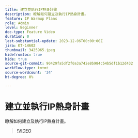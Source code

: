 ```yaml
---
title: 建立並執行IP熱身計畫
description: 瞭解如何建立及執行IP熱身計畫。
feature: IP Warmup Plans
role: Admin
level: Beginner
doc-type: Feature Video
duration: 0
last-substantial-update: 2023-12-06T00:00:00Z
jira: KT-14602
thumbnail: 3425965.jpeg
hidefromtoc: true
hide: true
source-git-commit: 90429fa5df2f0a3a742e8b984c54b5df1b12d432
workflow-type: tm+mt
source-wordcount: '34'
ht-degree: 0%

---
```



# 建立並執行IP熱身計畫

瞭解如何建立及執行IP熱身計畫。

>[!VIDEO](https://video.tv.adobe.com/v/3425965/?learn=on)
